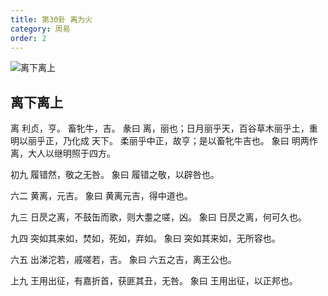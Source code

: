 ```yaml
---
title: 第30卦 离为火
category: 周易
order: 2
---
```


![离下离上](https://upload.wikimedia.org/wikipedia/commons/1/13/Yijing-30.png)

## 离下离上

离 利贞，亨。 畜牝牛，吉。
彖曰 离，丽也；日月丽乎天，百谷草木丽乎土，重明以丽乎正，乃化成 天下。 柔丽乎中正，故亨；是以畜牝牛吉也。
象曰 明两作离，大人以继明照于四方。

初九 履错然，敬之无咎。
象曰 履错之敬，以辟咎也。

六二 黄离，元吉。
象曰 黄离元吉，得中道也。

九三 日昃之离，不鼓缶而歌，则大耋之嗟，凶。
象曰 日昃之离，何可久也。

九四 突如其来如，焚如，死如，弃如。
象曰 突如其来如，无所容也。

六五 出涕沱若，戚嗟若，吉。
象曰 六五之吉，离王公也。

上九 王用出征，有嘉折首，获匪其丑，无咎。
象曰 王用出征，以正邦也。